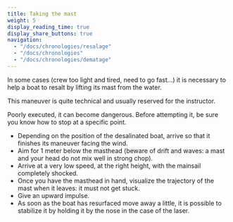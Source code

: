 ```yaml
---
title: Taking the mast
weight: 5
display_reading_time: true
display_share_buttons: true
navigation:
  - "/docs/chronologies/resalage"
  - "/docs/chronologies"
  - "/docs/chronologies/dematage"
---
```


In some cases (crew too light and tired, need to go fast...) it is necessary to help a boat to resalt by lifting its mast from the water.

This maneuver is quite technical and usually reserved for the instructor.

Poorly executed, it can become dangerous. Before attempting it, be sure you know how to stop at a specific point.

- Depending on the position of the desalinated boat, arrive so that it finishes its maneuver facing the wind.
- Aim for 1 meter below the masthead (beware of drift and waves: a mast and your head do not mix well in strong chop).
- Arrive at a very low speed, at the right height, with the mainsail completely shocked.
- Once you have the masthead in hand, visualize the trajectory of the mast when it leaves: it must not get stuck.
- Give an upward impulse.
- As soon as the boat has resurfaced move away a little, it is possible to stabilize it by holding it by the nose in the case of the laser.